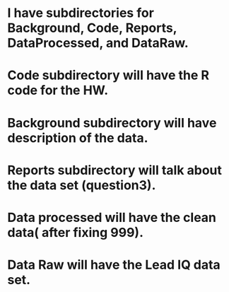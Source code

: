 
# I have subdirectories for Background, Code, Reports, DataProcessed, and DataRaw.
# Code subdirectory will have the R code for the HW.
# Background subdirectory will have description of the data.
# Reports subdirectory will talk about the data set (question3).
# Data processed will have the clean data( after fixing 999).
# Data Raw will have the Lead IQ data set.